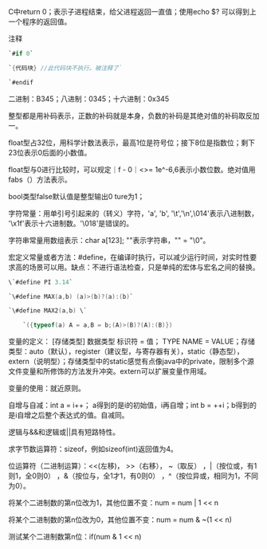 C中return 0；表示子进程结束，给父进程返回一直值；使用echo $? 可以得到上一个程序的返回值。

注释

```c
`#if 0` 

`{代码块} //此代码块不执行。被注释了`

`#endif
```

二进制：B345；八进制：0345；十六进制：0x345

整型都是用补码表示，正数的补码就是本身，负数的补码是其绝对值的补码取反加一。

float型占32位，用科学计数法表示，最高1位是符号位；接下8位是指数位；剩下23位表示0后面的小数值。

float型与0进行比较时，可以规定｜f - 0｜<>= 1e^-6,6表示小数位数。绝对值用fabs（）方法表示。

bool类型false默认值是整型输出0 ture为1；

字符常量：用单引号引起来的（转义）字符，'a', 'b', '\t','\n',\014'表示八进制数， '\x1f'表示十六进制数。'\018'是错误的。

字符串常量用数组表示：char a[123]; ""表示字符串，"" = "\0"。

宏定义常量或者方法：#define，在编译时执行，可以减少运行时间，对实时性要求高的场景可以用。缺点：不进行语法检查，只是单纯的宏体与宏名之间的替换。

```c
\`#define PI 3.14`

`\#define MAX(a,b) (a)>(b)?(a):(b)`

`\#define MAX2(a,b) \`

​    `({typeof(a) A = a,B = b;(A)>(B)?(A):(B)})
```

变量的定义： [存储类型] 数据类型 标识符 = 值；  	TYPE NAME = VALUE；存储类型：auto（默认），register（建议型，与寄存器有关），static（静态型），extern（说明型）；存储类型中的static感觉有点像java中的private，限制多个源文件变量和所修饰的方法发升冲突。extern可以扩展变量作用域。

变量的使用：就近原则。

自增与自减：int a = i++； a得到的是i的初始值，i再自增；int b = ++i；b得到的是i自增之后整个表达式的值。自减同。

逻辑与&&和逻辑或||具有短路特性。

求字节数运算符：sizeof，例如sizeof(int)返回值为4。

位运算符（二进制运算）：<<(左移)， >>（右移）， ~（取反） ，|（按位或，有1则1，全0则0） ，&（按位与，全1才1，有0则0） ，^（按位异或，相同为1，不同为0）。

将某个二进制数的第n位改为1，其他位置不变：num = num | 1 << n

将某个二进制数的第n位改为0，其他位置不变：num = num & ~(1 << n)

测试某个二进制数第n位：if(num & 1 << n)
